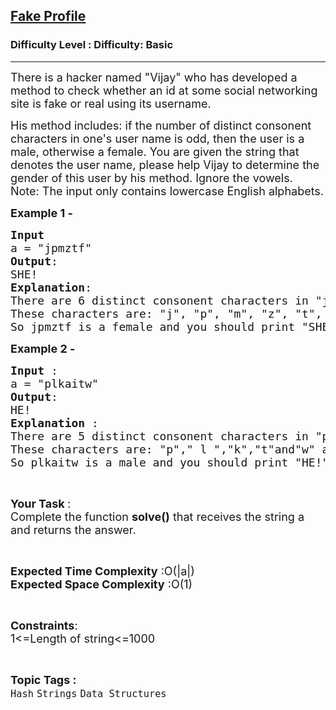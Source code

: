 <h2><a href="https://www.geeksforgeeks.org/problems/fake-profile3906/1?page=4&difficulty=School,Basic&status=unsolved&sortBy=submissions">Fake Profile</a></h2><h3>Difficulty Level : Difficulty: Basic</h3><hr><div class="problems_problem_content__Xm_eO"><p><span style="font-size:18px">There is a hacker named "Vijay" who&nbsp;has developed a method to check whether an id at some social networking site is fake or real using its username.</span></p>

<p><span style="font-size:18px">His method includes: if the number of distinct consonent characters in one's user name is odd, then the user&nbsp;is a male, otherwise&nbsp;a female. You are given the string that denotes the user name, please help Vijay to determine the gender of this user by his method. Ignore the vowels.<br>
Note: The input only contains lowercase English alphabets.</span></p>

<p><strong><span style="font-size:18px">Example 1 -</span></strong></p>

<pre><span style="font-size:18px"><strong>Input</strong>
a = "jpmztf"
<strong>Output</strong>:
SHE!
<strong>Explanation</strong>:
There are 6 distinct consonent characters in "jpmztf".
These characters are: "j", "p", "m", "z", "t", "f".
So jpmztf is a female and you should print "SHE!".</span></pre>

<p><strong><span style="font-size:18px">Example 2 - </span></strong></p>

<pre><span style="font-size:18px"><strong>Input </strong>:
a = "plkaitw"
<strong>Output</strong>:
HE!
<strong>Explanation </strong>: 
There are 5 distinct consonent characters in "plkaitw".
These characters are: "p"," l ","k","t"and"w" as others are vowels.
So plkaitw is a male and you should print "HE!".</span></pre>

<p>&nbsp;</p>

<p><span style="font-size:18px"><strong>Your Task </strong>:<br>
Complete the function <strong>solve()</strong> that receives the string a and returns the answer.</span></p>

<p>&nbsp;</p>

<p><span style="font-size:18px"><strong>Expected Time Complexity</strong> :O(|a|)<br>
<strong>Expected Space Complexity</strong> :O(1)</span></p>

<p>&nbsp;</p>

<p><span style="font-size:18px"><strong>Constraints</strong>:<br>
1&lt;=Length of string&lt;=1000</span></p>
</div><br><p><span style=font-size:18px><strong>Topic Tags : </strong><br><code>Hash</code>&nbsp;<code>Strings</code>&nbsp;<code>Data Structures</code>&nbsp;